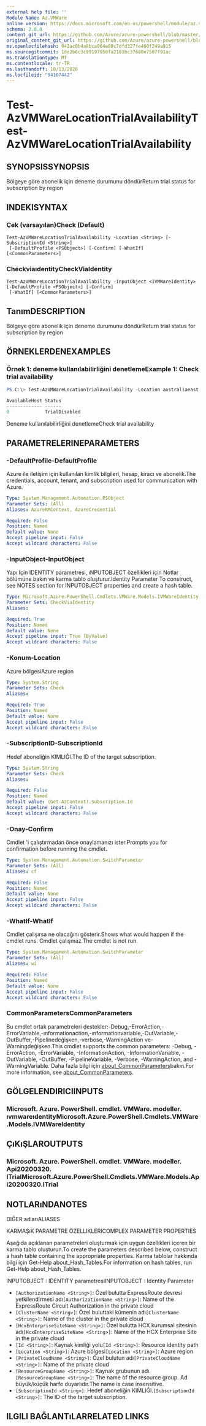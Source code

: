 ```yaml
---
external help file: ''
Module Name: Az.VMWare
online version: https://docs.microsoft.com/en-us/powershell/module/az.vmware/test-azvmwarelocationtrialavailability
schema: 2.0.0
content_git_url: https://github.com/Azure/azure-powershell/blob/master/src/VMWare/help/Test-AzVMWareLocationTrialAvailability.md
original_content_git_url: https://github.com/Azure/azure-powershell/blob/master/src/VMWare/help/Test-AzVMWareLocationTrialAvailability.md
ms.openlocfilehash: 942ac0b4a8bca964e88c7dfd327fe460f249a915
ms.sourcegitcommit: 1de2b6c3c99197958fa2101bc37680e7507f91ac
ms.translationtype: MT
ms.contentlocale: tr-TR
ms.lasthandoff: 10/13/2020
ms.locfileid: "94107442"
---
```

# <span data-ttu-id="9a57c-101">Test-AzVMWareLocationTrialAvailability</span><span class="sxs-lookup"><span data-stu-id="9a57c-101">Test-AzVMWareLocationTrialAvailability</span></span>

## <span data-ttu-id="9a57c-102">SYNOPSIS</span><span class="sxs-lookup"><span data-stu-id="9a57c-102">SYNOPSIS</span></span>
<span data-ttu-id="9a57c-103">Bölgeye göre abonelik için deneme durumunu döndür</span><span class="sxs-lookup"><span data-stu-id="9a57c-103">Return trial status for subscription by region</span></span>

## <span data-ttu-id="9a57c-104">INDEKI</span><span class="sxs-lookup"><span data-stu-id="9a57c-104">SYNTAX</span></span>

### <span data-ttu-id="9a57c-105">Çek (varsayılan)</span><span class="sxs-lookup"><span data-stu-id="9a57c-105">Check (Default)</span></span>
```
Test-AzVMWareLocationTrialAvailability -Location <String> [-SubscriptionId <String>]
 [-DefaultProfile <PSObject>] [-Confirm] [-WhatIf] [<CommonParameters>]
```

### <span data-ttu-id="9a57c-106">Checkviaıdentity</span><span class="sxs-lookup"><span data-stu-id="9a57c-106">CheckViaIdentity</span></span>
```
Test-AzVMWareLocationTrialAvailability -InputObject <IVMWareIdentity> [-DefaultProfile <PSObject>] [-Confirm]
 [-WhatIf] [<CommonParameters>]
```

## <span data-ttu-id="9a57c-107">Tanım</span><span class="sxs-lookup"><span data-stu-id="9a57c-107">DESCRIPTION</span></span>
<span data-ttu-id="9a57c-108">Bölgeye göre abonelik için deneme durumunu döndür</span><span class="sxs-lookup"><span data-stu-id="9a57c-108">Return trial status for subscription by region</span></span>

## <span data-ttu-id="9a57c-109">ÖRNEKLERDEN</span><span class="sxs-lookup"><span data-stu-id="9a57c-109">EXAMPLES</span></span>

### <span data-ttu-id="9a57c-110">Örnek 1: deneme kullanılabilirliğini denetleme</span><span class="sxs-lookup"><span data-stu-id="9a57c-110">Example 1: Check trial availability</span></span>
```powershell
PS C:\> Test-AzVMWareLocationTrialAvailability -Location australiaeast

AvailableHost Status
------------- ------
0             TrialDisabled
```

<span data-ttu-id="9a57c-111">Deneme kullanılabilirliğini denetleme</span><span class="sxs-lookup"><span data-stu-id="9a57c-111">Check trial availability</span></span>

## <span data-ttu-id="9a57c-112">PARAMETRELERINE</span><span class="sxs-lookup"><span data-stu-id="9a57c-112">PARAMETERS</span></span>

### <span data-ttu-id="9a57c-113">-DefaultProfile</span><span class="sxs-lookup"><span data-stu-id="9a57c-113">-DefaultProfile</span></span>
<span data-ttu-id="9a57c-114">Azure ile iletişim için kullanılan kimlik bilgileri, hesap, kiracı ve abonelik.</span><span class="sxs-lookup"><span data-stu-id="9a57c-114">The credentials, account, tenant, and subscription used for communication with Azure.</span></span>

```yaml
Type: System.Management.Automation.PSObject
Parameter Sets: (All)
Aliases: AzureRMContext, AzureCredential

Required: False
Position: Named
Default value: None
Accept pipeline input: False
Accept wildcard characters: False
```

### <span data-ttu-id="9a57c-115">-InputObject</span><span class="sxs-lookup"><span data-stu-id="9a57c-115">-InputObject</span></span>
<span data-ttu-id="9a57c-116">Yapı Için IDENTITY parametresi, ıNPUTOBJECT özellikleri için Notlar bölümüne bakın ve karma tablo oluşturur.</span><span class="sxs-lookup"><span data-stu-id="9a57c-116">Identity Parameter To construct, see NOTES section for INPUTOBJECT properties and create a hash table.</span></span>

```yaml
Type: Microsoft.Azure.PowerShell.Cmdlets.VMWare.Models.IVMWareIdentity
Parameter Sets: CheckViaIdentity
Aliases:

Required: True
Position: Named
Default value: None
Accept pipeline input: True (ByValue)
Accept wildcard characters: False
```

### <span data-ttu-id="9a57c-117">-Konum</span><span class="sxs-lookup"><span data-stu-id="9a57c-117">-Location</span></span>
<span data-ttu-id="9a57c-118">Azure bölgesi</span><span class="sxs-lookup"><span data-stu-id="9a57c-118">Azure region</span></span>

```yaml
Type: System.String
Parameter Sets: Check
Aliases:

Required: True
Position: Named
Default value: None
Accept pipeline input: False
Accept wildcard characters: False
```

### <span data-ttu-id="9a57c-119">-SubscriptionID</span><span class="sxs-lookup"><span data-stu-id="9a57c-119">-SubscriptionId</span></span>
<span data-ttu-id="9a57c-120">Hedef aboneliğin KIMLIĞI.</span><span class="sxs-lookup"><span data-stu-id="9a57c-120">The ID of the target subscription.</span></span>

```yaml
Type: System.String
Parameter Sets: Check
Aliases:

Required: False
Position: Named
Default value: (Get-AzContext).Subscription.Id
Accept pipeline input: False
Accept wildcard characters: False
```

### <span data-ttu-id="9a57c-121">-Onay</span><span class="sxs-lookup"><span data-stu-id="9a57c-121">-Confirm</span></span>
<span data-ttu-id="9a57c-122">Cmdlet 'i çalıştırmadan önce onaylamanızı ister.</span><span class="sxs-lookup"><span data-stu-id="9a57c-122">Prompts you for confirmation before running the cmdlet.</span></span>

```yaml
Type: System.Management.Automation.SwitchParameter
Parameter Sets: (All)
Aliases: cf

Required: False
Position: Named
Default value: None
Accept pipeline input: False
Accept wildcard characters: False
```

### <span data-ttu-id="9a57c-123">-WhatIf</span><span class="sxs-lookup"><span data-stu-id="9a57c-123">-WhatIf</span></span>
<span data-ttu-id="9a57c-124">Cmdlet çalışırsa ne olacağını gösterir.</span><span class="sxs-lookup"><span data-stu-id="9a57c-124">Shows what would happen if the cmdlet runs.</span></span>
<span data-ttu-id="9a57c-125">Cmdlet çalışmaz.</span><span class="sxs-lookup"><span data-stu-id="9a57c-125">The cmdlet is not run.</span></span>

```yaml
Type: System.Management.Automation.SwitchParameter
Parameter Sets: (All)
Aliases: wi

Required: False
Position: Named
Default value: None
Accept pipeline input: False
Accept wildcard characters: False
```

### <span data-ttu-id="9a57c-126">CommonParameters</span><span class="sxs-lookup"><span data-stu-id="9a57c-126">CommonParameters</span></span>
<span data-ttu-id="9a57c-127">Bu cmdlet ortak parametreleri destekler:-Debug,-ErrorAction,-ErrorVariable,-ınformationaction,-ınformationvariable,-OutVariable,-OutBuffer,-Pipelinedeğişken,-verbose,-WarningAction ve-Warningdeğişken.</span><span class="sxs-lookup"><span data-stu-id="9a57c-127">This cmdlet supports the common parameters: -Debug, -ErrorAction, -ErrorVariable, -InformationAction, -InformationVariable, -OutVariable, -OutBuffer, -PipelineVariable, -Verbose, -WarningAction, and -WarningVariable.</span></span> <span data-ttu-id="9a57c-128">Daha fazla bilgi için [about_CommonParameters](http://go.microsoft.com/fwlink/?LinkID=113216)bakın.</span><span class="sxs-lookup"><span data-stu-id="9a57c-128">For more information, see [about_CommonParameters](http://go.microsoft.com/fwlink/?LinkID=113216).</span></span>

## <span data-ttu-id="9a57c-129">GÖLGELENDIRICI</span><span class="sxs-lookup"><span data-stu-id="9a57c-129">INPUTS</span></span>

### <span data-ttu-id="9a57c-130">Microsoft. Azure. PowerShell. cmdlet. VMWare. modeller. ıvmwareıdentity</span><span class="sxs-lookup"><span data-stu-id="9a57c-130">Microsoft.Azure.PowerShell.Cmdlets.VMWare.Models.IVMWareIdentity</span></span>

## <span data-ttu-id="9a57c-131">ÇıKıŞLAR</span><span class="sxs-lookup"><span data-stu-id="9a57c-131">OUTPUTS</span></span>

### <span data-ttu-id="9a57c-132">Microsoft. Azure. PowerShell. cmdlet. VMWare. modeller. Api20200320. ITrial</span><span class="sxs-lookup"><span data-stu-id="9a57c-132">Microsoft.Azure.PowerShell.Cmdlets.VMWare.Models.Api20200320.ITrial</span></span>

## <span data-ttu-id="9a57c-133">NOTLARıNDA</span><span class="sxs-lookup"><span data-stu-id="9a57c-133">NOTES</span></span>

<span data-ttu-id="9a57c-134">DIĞER adları</span><span class="sxs-lookup"><span data-stu-id="9a57c-134">ALIASES</span></span>

<span data-ttu-id="9a57c-135">KARMAŞıK PARAMETRE ÖZELLIKLERI</span><span class="sxs-lookup"><span data-stu-id="9a57c-135">COMPLEX PARAMETER PROPERTIES</span></span>

<span data-ttu-id="9a57c-136">Aşağıda açıklanan parametreleri oluşturmak için uygun özellikleri içeren bir karma tablo oluşturun.</span><span class="sxs-lookup"><span data-stu-id="9a57c-136">To create the parameters described below, construct a hash table containing the appropriate properties.</span></span> <span data-ttu-id="9a57c-137">Karma tablolar hakkında bilgi için Get-Help about_Hash_Tables.</span><span class="sxs-lookup"><span data-stu-id="9a57c-137">For information on hash tables, run Get-Help about_Hash_Tables.</span></span>


<span data-ttu-id="9a57c-138">INPUTOBJECT <IVMWareIdentity> : IDENTITY parametresi</span><span class="sxs-lookup"><span data-stu-id="9a57c-138">INPUTOBJECT <IVMWareIdentity>: Identity Parameter</span></span>
  - <span data-ttu-id="9a57c-139">`[AuthorizationName <String>]`: Özel bulutta ExpressRoute devresi yetkilendirmesi adı</span><span class="sxs-lookup"><span data-stu-id="9a57c-139">`[AuthorizationName <String>]`: Name of the ExpressRoute Circuit Authorization in the private cloud</span></span>
  - <span data-ttu-id="9a57c-140">`[ClusterName <String>]`: Özel buluttaki kümenin adı</span><span class="sxs-lookup"><span data-stu-id="9a57c-140">`[ClusterName <String>]`: Name of the cluster in the private cloud</span></span>
  - <span data-ttu-id="9a57c-141">`[HcxEnterpriseSiteName <String>]`: Özel bulutta HCX kurumsal sitesinin adı</span><span class="sxs-lookup"><span data-stu-id="9a57c-141">`[HcxEnterpriseSiteName <String>]`: Name of the HCX Enterprise Site in the private cloud</span></span>
  - <span data-ttu-id="9a57c-142">`[Id <String>]`: Kaynak kimliği yolu</span><span class="sxs-lookup"><span data-stu-id="9a57c-142">`[Id <String>]`: Resource identity path</span></span>
  - <span data-ttu-id="9a57c-143">`[Location <String>]`: Azure bölgesi</span><span class="sxs-lookup"><span data-stu-id="9a57c-143">`[Location <String>]`: Azure region</span></span>
  - <span data-ttu-id="9a57c-144">`[PrivateCloudName <String>]`: Özel bulutun adı</span><span class="sxs-lookup"><span data-stu-id="9a57c-144">`[PrivateCloudName <String>]`: Name of the private cloud</span></span>
  - <span data-ttu-id="9a57c-145">`[ResourceGroupName <String>]`: Kaynak grubunun adı.</span><span class="sxs-lookup"><span data-stu-id="9a57c-145">`[ResourceGroupName <String>]`: The name of the resource group.</span></span> <span data-ttu-id="9a57c-146">Ad büyük/küçük harfe duyarlıdır.</span><span class="sxs-lookup"><span data-stu-id="9a57c-146">The name is case insensitive.</span></span>
  - <span data-ttu-id="9a57c-147">`[SubscriptionId <String>]`: Hedef aboneliğin KIMLIĞI.</span><span class="sxs-lookup"><span data-stu-id="9a57c-147">`[SubscriptionId <String>]`: The ID of the target subscription.</span></span>

## <span data-ttu-id="9a57c-148">ILGILI BAĞLANTıLAR</span><span class="sxs-lookup"><span data-stu-id="9a57c-148">RELATED LINKS</span></span>

